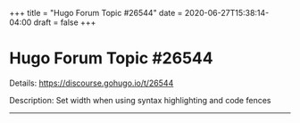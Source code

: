 +++
title = "Hugo Forum Topic #26544"
date = 2020-06-27T15:38:14-04:00
draft = false
+++
# Hugo Forum Topic #26544

Details: <https://discourse.gohugo.io/t/26544>

Description: Set width when using syntax highlighting and code fences

---
